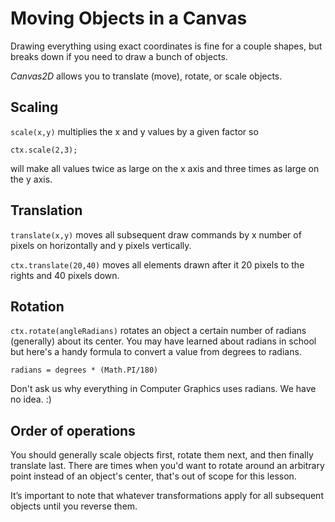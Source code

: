 # Moving Objects in a Canvas

Drawing everything using exact coordinates is fine for a couple shapes, but breaks down if you need to draw a bunch of objects.

_Canvas2D_ allows you to translate (move), rotate, or scale objects.

## Scaling
`scale(x,y)` multiplies the x and y values by a given factor so

`ctx.scale(2,3);`

will make all values twice as large on the x axis and three times as large on the y axis.

## Translation
`translate(x,y)` moves all subsequent draw commands by x number of pixels on horizontally and y pixels vertically.

`ctx.translate(20,40)` moves all elements drawn after it 20 pixels to the rights and 40 pixels down.

## Rotation
`ctx.rotate(angleRadians)` rotates an object a certain number of radians (generally) about its center. You may have learned about radians in school but here's a handy formula to convert a value from degrees to radians.

`radians = degrees * (Math.PI/180)`

Don't ask us why everything in Computer Graphics uses radians. We have no idea. :)

## Order of operations
You should generally scale objects first, rotate them next, and then finally translate last. There are times when you'd want to rotate around an arbitrary point instead of an object's center, that's out of scope for this lesson.

It’s important to note that whatever transformations apply for all subsequent objects until you reverse them.